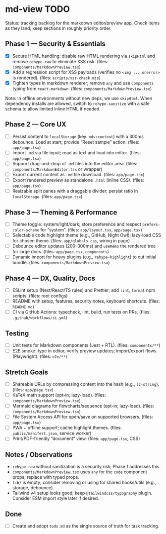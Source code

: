 # md-view TODO

Status: tracking backlog for the markdown editor/preview app. Check items as they land; keep sections in roughly priority order.

## Phase 1 — Security & Essentials

- [x] Secure HTML handling: disable raw HTML rendering via `skipHtml` and remove `rehype-raw` to eliminate XSS risk. (files: `components/MarkdownPreview.tsx`)
- [x] Add a regression script for XSS payloads (verifies no `<img ... onerror>` is rendered). (files: `scripts/xss-check.mjs`)
- [x] Tighten types in markdown renderer; remove `any` and use `Components` typing from `react-markdown`. (files: `components/MarkdownPreview.tsx`)

Note: In offline environments without new deps, we use `skipHtml`. When dependency installs are allowed, switch to `rehype-sanitize` with a safe schema to allow limited inline HTML if needed.

## Phase 2 — Core UX

- [ ] Persist content to `localStorage` (key: `mdv:content`) with a 300ms debounce. Load at start; provide “Reset sample” action. (files: `app/page.tsx`)
- [ ] Import `.md` via file input; read as text and load into editor. (files: `app/page.tsx`)
- [ ] Support drag-and-drop of `.md` files into the editor area. (files: `components/MarkdownEditor.tsx` or wrapper)
- [ ] Export current content as `.md` file download. (files: `app/page.tsx`)
- [ ] Export rendered preview as standalone `.html` (inline CSS). (files: `app/page.tsx`)
- [ ] Resizable split panes with a draggable divider; persist ratio in `localStorage`. (files: `app/page.tsx`)

## Phase 3 — Theming & Performance

- [ ] Theme toggle: system/light/dark; store preference and respect `prefers-color-scheme` for “system”. (files: `app/layout.tsx`, `app/page.tsx`)
- [ ] Selectable code highlight theme (e.g., GitHub, Night Owl); lazy-load CSS for chosen theme. (files: `app/globals.css`, wiring in page)
- [ ] Debounce editor updates (200–300ms) and `useMemo` the rendered tree for large docs. (files: `app/page.tsx`, `components`)
- [ ] Dynamic import for heavy plugins (e.g., `rehype-highlight`) to cut initial bundle. (files: `components/MarkdownPreview.tsx`)

## Phase 4 — DX, Quality, Docs

- [ ] ESLint setup (Next/React/TS rules) and Prettier; add `lint`, `format` npm scripts. (files: root configs)
- [ ] README with setup, features, security notes, keyboard shortcuts. (files: `README.md`)
- [ ] CI via GitHub Actions: typecheck, lint, build, run tests on PRs. (files: `.github/workflows/ci.yml`)

## Testing

- [ ] Unit tests for Markdown components (Jest + RTL). (files: `components/**`)
- [ ] E2E smoke: type in editor, verify preview updates; import/export flows. (Playwright). (files: `e2e/**`)

## Stretch Goals

- [ ] Shareable URLs by compressing content into the hash (e.g., `lz-string`). (files: `app/page.tsx`)
- [ ] KaTeX math support (opt-in; lazy-load). (files: `components/MarkdownPreview.tsx`)
- [ ] Mermaid diagrams for flowcharts/sequence (opt-in; lazy-load). (files: `components/MarkdownPreview.tsx`)
- [ ] File System Access API for open/save on supported browsers. (files: `app/page.tsx`)
- [ ] PWA + offline support; cache highlight themes. (files: `public/manifest.json`, service worker)
- [ ] Print/PDF-friendly “document” view. (files: `app/page.tsx`, CSS)

## Notes / Observations

- `rehype-raw` without sanitization is a security risk; Phase 1 addresses this.
- `components/MarkdownPreview.tsx` uses `any` for the `code` component props; replace with typed props.
- `lib/` is empty; consider removing or using for shared hooks/utils (e.g., storage, debounce).
- Tailwind v4 setup looks good; keep `@tailwindcss/typography` plugin. Consider ESM import style later if desired.

## Done

- [ ] Create and adopt `todo.md` as the single source of truth for task tracking.
